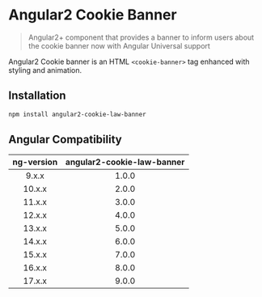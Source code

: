 # Angular2 Cookie Banner

> Angular2+ component that provides a banner to inform users about the cookie banner now with Angular Universal support

Angular2 Cookie banner is an HTML `<cookie-banner>` tag enhanced with styling and animation.

## Installation

```bash
npm install angular2-cookie-law-banner
```

## Angular Compatibility

| ng-version | angular2-cookie-law-banner |
| :--------: | :------------------------: |
|   9.x.x    |           1.0.0            |
|   10.x.x   |           2.0.0            |
|   11.x.x   |           3.0.0            |
|   12.x.x   |           4.0.0            |
|   13.x.x   |           5.0.0            |
|   14.x.x   |           6.0.0            |
|   15.x.x   |           7.0.0            |
|   16.x.x   |           8.0.0            |
|   17.x.x   |           9.0.0            |
